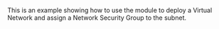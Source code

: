 This is an example showing how to use the module to deploy a Virtual Network and assign a Network Security Group to the subnet.